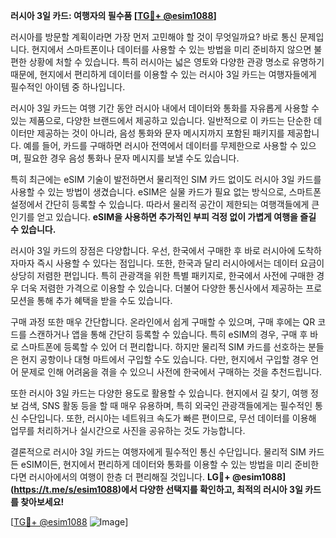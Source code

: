 **러시아 3일 카드: 여행자의 필수품 [[TG💪+ @esim1088](https://t.me/s/esim1088)]**

러시아를 방문할 계획이라면 가장 먼저 고민해야 할 것이 무엇일까요? 바로 통신 문제입니다. 현지에서 스마트폰이나 데이터를 사용할 수 있는 방법을 미리 준비하지 않으면 불편한 상황에 처할 수 있습니다. 특히 러시아는 넓은 영토와 다양한 관광 명소로 유명하기 때문에, 현지에서 편리하게 데이터를 이용할 수 있는 러시아 3일 카드는 여행자들에게 필수적인 아이템 중 하나입니다.

러시아 3일 카드는 여행 기간 동안 러시아 내에서 데이터와 통화를 자유롭게 사용할 수 있는 제품으로, 다양한 브랜드에서 제공하고 있습니다. 일반적으로 이 카드는 단순한 데이터만 제공하는 것이 아니라, 음성 통화와 문자 메시지까지 포함된 패키지를 제공합니다. 예를 들어, 카드를 구매하면 러시아 전역에서 데이터를 무제한으로 사용할 수 있으며, 필요한 경우 음성 통화나 문자 메시지를 보낼 수도 있습니다.

특히 최근에는 eSIM 기술이 발전하면서 물리적인 SIM 카드 없이도 러시아 3일 카드를 사용할 수 있는 방법이 생겼습니다. eSIM은 실물 카드가 필요 없는 방식으로, 스마트폰 설정에서 간단히 등록할 수 있습니다. 따라서 물리적 공간이 제한되는 여행객들에게 큰 인기를 얻고 있습니다. **eSIM을 사용하면 추가적인 부피 걱정 없이 가볍게 여행을 즐길 수 있습니다.**

러시아 3일 카드의 장점은 다양합니다. 우선, 한국에서 구매한 후 바로 러시아에 도착하자마자 즉시 사용할 수 있다는 점입니다. 또한, 한국과 달리 러시아에서는 데이터 요금이 상당히 저렴한 편입니다. 특히 관광객을 위한 특별 패키지로, 한국에서 사전에 구매한 경우 더욱 저렴한 가격으로 이용할 수 있습니다. 더불어 다양한 통신사에서 제공하는 프로모션을 통해 추가 혜택을 받을 수도 있습니다.

구매 과정 또한 매우 간단합니다. 온라인에서 쉽게 구매할 수 있으며, 구매 후에는 QR 코드를 스캔하거나 앱을 통해 간단히 등록할 수 있습니다. 특히 eSIM의 경우, 구매 후 바로 스마트폰에 등록할 수 있어 더 편리합니다. 하지만 물리적 SIM 카드를 선호하는 분들은 현지 공항이나 대형 마트에서 구입할 수도 있습니다. 다만, 현지에서 구입할 경우 언어 문제로 인해 어려움을 겪을 수 있으니 사전에 한국에서 구매하는 것을 추천드립니다.

또한 러시아 3일 카드는 다양한 용도로 활용할 수 있습니다. 현지에서 길 찾기, 여행 정보 검색, SNS 활동 등을 할 때 매우 유용하며, 특히 외국인 관광객들에게는 필수적인 통신 수단입니다. 또한, 러시아는 네트워크 속도가 빠른 편이므로, 무선 데이터를 이용해 업무를 처리하거나 실시간으로 사진을 공유하는 것도 가능합니다.

결론적으로 러시아 3일 카드는 여행자에게 필수적인 통신 수단입니다. 물리적 SIM 카드든 eSIM이든, 현지에서 편리하게 데이터와 통화를 이용할 수 있는 방법을 미리 준비한다면 러시아에서의 여행이 한층 더 편리해질 것입니다. **LG💪+ @esim1088](https://t.me/s/esim1088)에서 다양한 선택지를 확인하고, 최적의 러시아 3일 카드를 찾아보세요!**

[[TG💪+ @esim1088](https://t.me/s/esim1088) ![Image](https://i.postimg.cc/Y0z9fWf4/image.png)]